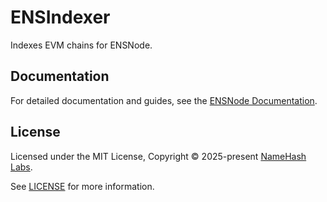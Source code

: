# ENSIndexer

Indexes EVM chains for ENSNode.

## Documentation

For detailed documentation and guides, see the [ENSNode Documentation](https://ensnode.io/docs).

## License

Licensed under the MIT License, Copyright © 2025-present [NameHash Labs](https://namehashlabs.org).

See [LICENSE](./LICENSE) for more information.
